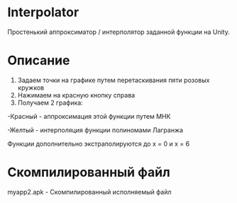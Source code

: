 # Interpolator
Простенький аппроксиматор / интерполятор заданной функции на Unity. 

# Описание
1) Задаем точки на графике путем перетаскивания пяти розовых кружков
2) Нажимаем на красную кнопку справа
3) Получаем 2 графика: 

-Красный - аппроксимация этой функции путем МНК

-Желтый - интерполяция функции полиномами Лагранжа

Функции дополнительно экстраполируются до x = 0 и x = 6

# Скомпилированный файл

myapp2.apk - Скомпилированный исполняемый файл
